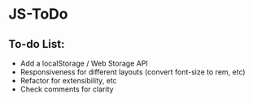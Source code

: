 # JS-ToDo

## To-do List:
- Add a localStorage / Web Storage API
- Responsiveness for different layouts (convert font-size to rem, etc)
- Refactor for extensibility, etc
- Check comments for clarity